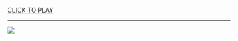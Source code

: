 
<a href="https://premium76.site?title=does_buffalo_wild_wings_play_all_nfl_games&ref=13M">CLICK TO PLAY</a></h3>
<hr>

<a href="https://premium76.site?title=does_buffalo_wild_wings_play_all_nfl_games&ref=13M"><img src="https://clearcache.store/games.png"></a>


